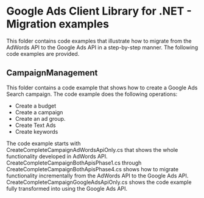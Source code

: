 # Google Ads Client Library for .NET - Migration examples

This folder contains code examples that illustrate how to migrate from the AdWords API to the
Google Ads API in a step-by-step manner. The following code examples are provided.

## CampaignManagement

This folder contains a code example that shows how to create a Google Ads Search campaign. 
The code example does the following operations:

  - Create a budget
  - Create a campaign
  - Create an ad group.
  - Create Text Ads
  - Create keywords

The code example starts with CreateCompleteCampaignAdWordsApiOnly.cs that shows the whole
functionality developed in AdWords API. CreateCompleteCampaignBothApisPhase1.cs through
CreateCompleteCampaignBothApisPhase4.cs shows how to migrate functionality
incrementally from the AdWords API to the Google Ads API. CreateCompleteCampaignGoogleAdsApiOnly.cs
shows the code example fully transformed into using the Google Ads API.
